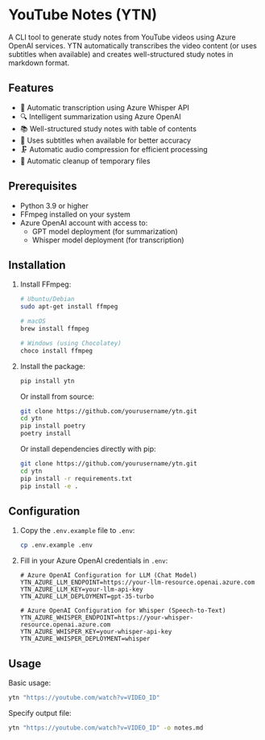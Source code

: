 # YouTube Notes (YTN)

A CLI tool to generate study notes from YouTube videos using Azure OpenAI services. YTN automatically transcribes the video content (or uses subtitles when available) and creates well-structured study notes in markdown format.

## Features

- 📝 Automatic transcription using Azure Whisper API
- 🔍 Intelligent summarization using Azure OpenAI
- 📚 Well-structured study notes with table of contents
- 🎯 Uses subtitles when available for better accuracy
- 🗜️ Automatic audio compression for efficient processing
- 🧹 Automatic cleanup of temporary files

## Prerequisites

- Python 3.9 or higher
- FFmpeg installed on your system
- Azure OpenAI account with access to:
  - GPT model deployment (for summarization)
  - Whisper model deployment (for transcription)

## Installation

1. Install FFmpeg:
   ```bash
   # Ubuntu/Debian
   sudo apt-get install ffmpeg

   # macOS
   brew install ffmpeg

   # Windows (using Chocolatey)
   choco install ffmpeg
   ```

2. Install the package:
   ```bash
   pip install ytn
   ```

   Or install from source:
   ```bash
   git clone https://github.com/yourusername/ytn.git
   cd ytn
   pip install poetry
   poetry install
   ```

   Or install dependencies directly with pip:
   ```bash
   git clone https://github.com/yourusername/ytn.git
   cd ytn
   pip install -r requirements.txt
   pip install -e .
   ```

## Configuration

1. Copy the `.env.example` file to `.env`:
   ```bash
   cp .env.example .env
   ```

2. Fill in your Azure OpenAI credentials in `.env`:
   ```plaintext
   # Azure OpenAI Configuration for LLM (Chat Model)
   YTN_AZURE_LLM_ENDPOINT=https://your-llm-resource.openai.azure.com
   YTN_AZURE_LLM_KEY=your-llm-api-key
   YTN_AZURE_LLM_DEPLOYMENT=gpt-35-turbo

   # Azure OpenAI Configuration for Whisper (Speech-to-Text)
   YTN_AZURE_WHISPER_ENDPOINT=https://your-whisper-resource.openai.azure.com
   YTN_AZURE_WHISPER_KEY=your-whisper-api-key
   YTN_AZURE_WHISPER_DEPLOYMENT=whisper
   ```

## Usage
Basic usage:
```bash
ytn "https://youtube.com/watch?v=VIDEO_ID"
```

Specify output file:
```bash
ytn "https://youtube.com/watch?v=VIDEO_ID" -o notes.md
```
